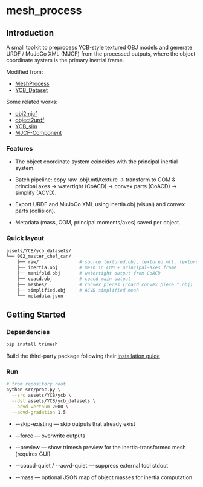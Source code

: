 # mesh_process

## Introduction
A small toolkit to preprocess YCB-style textured OBJ models and generate URDF / MuJoCo XML (MJCF) from the processed outputs, where the object coordinate system is the primary inertial frame.

Modified from:
* [MeshProcess](https://github.com/JYChen18/MeshProcess)
* [YCB_Dataset](https://github.com/elpis-lab/YCB_Dataset)

Some related works:
* [obj2mjcf](https://github.com/kevinzakka/obj2mjcf)
* [object2urdf](https://github.com/harvard-microrobotics/object2urdf)
* [YCB_sim](https://github.com/vikashplus/YCB_sim)
* [MJCF-Component](https://github.com/AvalonGuo/MJCF-Component)

### Features
* The object coordinate system coincides with the principal inertial system.

* Batch pipeline: copy raw .obj/.mtl/texture → transform to COM & principal axes → watertight (CoACD) → convex parts (CoACD) → simplify (ACVD).

* Export URDF and MuJoCo XML using inertia.obj (visual) and convex parts (collision).

* Metadata (mass, COM, principal moments/axes) saved per object.

### Quick layout

``` bash
assets/YCB/ycb_datasets/
└── 002_master_chef_can/
    ├── raw/               # source textured.obj, textured.mtl, textures...
    ├── inertia.obj        # mesh in COM + principal-axes frame
    ├── manifold.obj       # watertight output from CoACD
    ├── coacd.obj          # coacd main output
    ├── meshes/            # convex pieces (coacd_convex_piece_*.obj)
    ├── simplified.obj     # ACVD simplified mesh
    └── metadata.json
```

## Getting Started

### Dependencies

``` bash
pip install trimesh
```

Build the third-party package following their [installation guide](https://github.com/JYChen18/MeshProcess)


### Run

``` bash
# from repository root
python src/proc.py \
  --src assets/YCB/ycb \
  --dst assets/YCB/ycb_datasets \
  --acvd-vertnum 2000 \
  --acvd-gradation 1.5
```

* --skip-existing — skip outputs that already exist

* --force — overwrite outputs

* --preview — show trimesh preview for the inertia-transformed mesh (requires GUI)

* --coacd-quiet / --acvd-quiet — suppress external tool stdout

* --mass <json> — optional JSON map of object masses for inertia computation